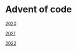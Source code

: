 # Advent of code

[2020](https://github.com/d3vyce/Advent-of-code/tree/main/2020)

[2021](https://github.com/d3vyce/Advent-of-code/tree/main/2021)

[2022](https://github.com/d3vyce/Advent-of-code/tree/main/2022)
